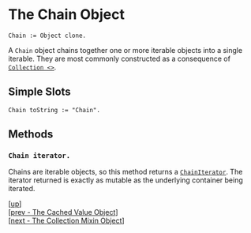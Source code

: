 
# The Chain Object

    Chain := Object clone.

A `Chain` object chains together one or more iterable objects into a
single iterable. They are most commonly constructed as a consequence
of [`Collection <>`](collection.md#collection--obj).

## Simple Slots

    Chain toString := "Chain".

## Methods

### `Chain iterator.`

Chains are iterable objects, so this method returns
a [`ChainIterator`](iterator.md#chainiterator). The iterator returned
is exactly as mutable as the underlying container being iterated.

[[up](.)]
<br/>[[prev - The Cached Value Object](cached.md)]
<br/>[[next - The Collection Mixin Object](collection.md)]
